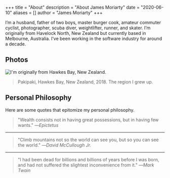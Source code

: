 +++
title = "About"
description = "About James Moriarty"
date = "2020-06-10"
aliases = []
author = "James Moriarty"
+++

I’m a husband, father of two boys, master burger cook, amateur commuter cyclist, photographer, scuba diver, weightlifter, runner, and skater. I’m originally from Havelock North, New Zealand but currently based in Melbourne, Australia. I’ve been working in the software industry for around a decade.

## Photos

![I'm originally from Hawkes Bay, New Zealand.](/images/about-new-zealand.jpg)
> Pakipaki, Hawkes Bay, New Zealand, 2018. The region I grew up.

## Personal Philosophy

Here are some quotes that epitomize my personal philosophy.

> "Wealth consists not in having great possessions, but in having few wants."
_―Epictetus_

<hr />

> "Climb mountains not so the world can see you, but so you can see the world."
_―David McCullough Jr._

<hr />

> "I had been dead for billions and billions of years before I was born, and had not suffered the slightest inconvenience from it."
_―Mark Twain_
